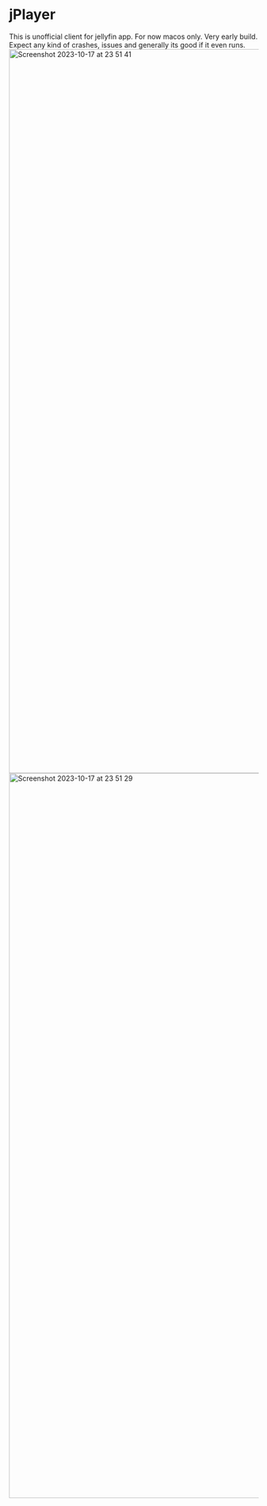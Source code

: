 # jPlayer

This is unofficial client for jellyfin app. For now macos only. Very early build. Expect any kind of crashes, issues and generally its good if it even runs.
<img width="1463" alt="Screenshot 2023-10-17 at 23 51 41" src="https://github.com/avdept/jPlayer-public/assets/1757017/7361e854-80d6-4381-b3bc-4a74feb3cecd">
<img width="1465" alt="Screenshot 2023-10-17 at 23 51 29" src="https://github.com/avdept/jPlayer-public/assets/1757017/b8658d04-c991-40ad-9be5-0e313646a66c">
